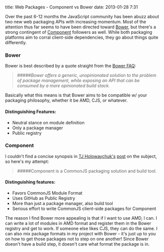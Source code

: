 title: Web Packages - Component vs Bower
date: 2013-01-28 7:31

Over the past 6-12 months the JavaScript community has been abuzz about two new web packaging APIs with
increasing momentum. Most of the attention thus far seems to have been directed toward
[Bower](https://github.com/twitter/bower), but there's a strong contingent of
[Component](https://github.com/component/component) followers as well. While both packaging platforms aim to
corral client-side dependencies, they go about things quite differently.

### Bower

Bower is best described by a quote straight from the [Bower FAQ](https://github.com/twitter/bower#faq):

>#####*Bower offers a generic, unopinionated solution to the problem of package management, while exposing an API that can be consumed by a more opinionated build stack.*

Basically what this means is that Bower aims to be compatible w/ your packaging philosophy, whether it be AMD, CJS, or
whatever.

#### Distinguishing Features:

* Neutral stance on module definition
* Only a package manager
* Public registry

### Component

I couldn't find a concise synopsis in [TJ Holowaychuk's](http://tjholowaychuk.com/) [post](http://tjholowaychuk.com/post/27984551477/components)
on the subject, so here's my attempt:

>#####Component is a CommonJS packaging solution and build tool.

#### Distinguishing features:

* Favors CommonJS Module Format
* Uses GitHub as Public Registry
* More than just a package manager, also build tool
* Serious effort to write CommonJS client-side packages for Component

The reason I find Bower more appealing is that if I want to use AMD, I can. I can write a lot of modules in AMD format
and register them in the Bower registry and get to work. If someone else likes CJS, they can do the same. I can also mix
package formats in my project with Bower - it's just up to you on how to get those packages not to step on one another!
Since Bower doesn't have a build step, it doesn't care what format the package is in.